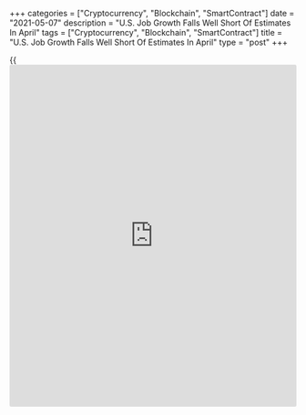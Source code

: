 +++
categories = ["Cryptocurrency", "Blockchain", "SmartContract"]
date = "2021-05-07"
description = "U.S. Job Growth Falls Well Short Of Estimates In April"
tags = ["Cryptocurrency", "Blockchain", "SmartContract"]
title = "U.S. Job Growth Falls Well Short Of Estimates In April"
type = "post"
+++

{{<iframe id="large-banner" src="https://www.bounty.group/#slide=18.0" width="100%" height="600" scrolling="no" style="border: 0px solid rgb(216, 221, 230); border-radius: 3px;">}}

Employment in the U.S. increased by far less than expected in the month
of April, according to a closely watched report released by the Labor
Department on Friday.

The report said non-farm payroll employment rose by 266,000 jobs in
April after surging by a downwardly revised 770,000 jobs in March.

Economists had expected employment to spike by 978,000 jobs compared to
the jump of 916,000 jobs originally reported for the previous month.

The job growth in April was largely due to a sharp increase in
employment in the leisure and hospitality sector, which added by 331,000
jobs as pandemic-related restrictions continued to ease in many parts of
the country.

Notable job growth was also seen in other services such as repair and
maintenance and personal and laundry services as well as local
government education.

Meanwhile, the report also showed a steep drop in employment in
temporary help services, which shed 111,000 jobs. Employment in couriers
and messengers also slumped by 77,000 jobs.

The Labor Department also said the unemployment rate inched up to 6.1
percent in April from 6.0 percent in March, while economists had
expected the unemployment rate to drop to 5.8 percent.

The unexpected uptick in the unemployment rate came as 430,000-person
increase in the size of labor force outpaced the 328,000-person increase
in the household measure of employment.

The report also showed average hourly employee earnings climbed $0.21 or
0.7 percent to $30.17 in April. Annual wage growth still slowed to just
0.3 percent in April from 4.2 percent in March.

"Overall, it is difficult to judge how much weight to put on this report
at a time when most of the other evidence suggests economic activity is
rebounding quickly," said Michael Pearce, Senior U.S. Economist at
Capital Economics.

He added, "But it is a clear reminder that the recovery in the labor
market is lagging the rebound in consumption"

Pearce said the lagging labor market recovery suggests it will be "many
months" before the Federal Reserve judges the [economy][1] has made
"substantial further progress" towards its full employment goal.

For comments and feedback [contact](https://www.playgroundfx.com/contact/): editorial@rtt[news](https://www.letsplayfx.com/blog/forex-news-website/).com

[Economic News][1]

 **What parts of the world are seeing the best (and worst) economic
performances lately? Click[here][2] to check out our [Econ Scorecard][2]
and find out! See up-to-the-moment [ranking](https://www.playgroundfx.com/blog/crypto-exchange-ranking/)s for the best and worst
performers in [GDP][3], [unemployment rate][4], [inflation][2] and much
more.**

   1. www.rtt[news](https://www.letsplayfx.com/blog/forex-news-website/).com/Content/EconomicNews.aspx
   2. www.rtt[news](https://www.letsplayfx.com/blog/forex-news-website/).com/economic-scorecard/world-rank/CPI/highest-performance.aspx
   3. www.rtt[news](https://www.letsplayfx.com/blog/forex-news-website/).com/economic-scorecard/world-rank/GDP/highest-performance.aspx
   4. www.rtt[news](https://www.letsplayfx.com/blog/forex-news-website/).com/economic-scorecard/world-rank/unemployment-rate/lowest-performance.aspx
